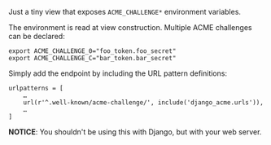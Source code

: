 Just a tiny view that exposes `ACME_CHALLENGE*` environment variables.

The environment is read at view construction. Multiple ACME challenges can be
declared:

    export ACME_CHALLENGE_0="foo_token.foo_secret"
    export ACME_CHALLENGE_C="bar_token.bar_secret"

Simply add the endpoint by including the URL pattern definitions:

    urlpatterns = [
        …
        url(r'^.well-known/acme-challenge/', include('django_acme.urls')),
        …
    ]

**NOTICE**: You shouldn't be using this with Django, but with your web server.
